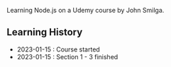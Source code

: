 Learning Node.js on a Udemy course by John Smilga.

## Learning History

- 2023-01-15 : Course started
- 2023-01-15 : Section 1 - 3 finished
